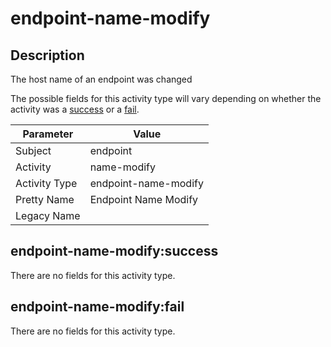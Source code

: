 endpoint-name-modify
====================

Description
-----------
The host name of an endpoint was changed

The possible fields for this activity type will vary depending on whether the activity was a [success](#endpoint-name-modifysuccess) or a [fail](#endpoint-name-modifyfail).

| Parameter     | Value                |
| ------------- | -------------------- |
| Subject       | endpoint             |
| Activity      | name-modify          |
| Activity Type | endpoint-name-modify |
| Pretty Name   | Endpoint Name Modify |
| Legacy Name   |                      |

endpoint-name-modify:success
----------------------------

There are no fields for this activity type.


endpoint-name-modify:fail
-------------------------

There are no fields for this activity type.

